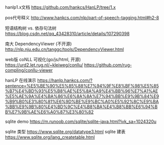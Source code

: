 
hanlp1.x文档
https://github.com/hankcs/HanLP/tree/1.x

pos代号释义
http://www.hankcs.com/nlp/part-of-speech-tagging.html#h2-8

短语结构树 vs. 依存句法树
https://blog.csdn.net/qq_43428310/article/details/107290398

南大 DependencyViewer (不开源)
http://nlp.nju.edu.cn/tanggc/tools/DependencyViewer.html

web版 coNLL 可视化(go/js/html, 开源)
https://urd2.let.rug.nl/~kleiweg/conllu/
https://github.com/rug-compling/conllu-viewer

hanLP 在线演示
https://hanlp.hankcs.com/?sentence=%E5%BE%90%E5%85%88%E7%94%9F%E8%BF%98%E5%85%B7%E4%BD%93%E5%B8%AE%E5%8A%A9%E4%BB%96%E7%A1%AE%E5%AE%9A%E4%BA%86%E6%8A%8A%E7%94%BB%E9%9B%84%E9%B9%B0%E3%80%81%E6%9D%BE%E9%BC%A0%E5%92%8C%E9%BA%BB%E9%9B%80%E4%BD%9C%E4%B8%BA%E4%B8%BB%E6%94%BB%E7%9B%AE%E6%A0%87%E3%80%82

sqlite demo
https://m.runoob.com/sqlite/sqlite-java.html?ivk_sa=1024320u

sqlite 类型
https://www.sqlite.org/datatype3.html
sqlite 建表
https://www.sqlite.org/lang_createtable.html
